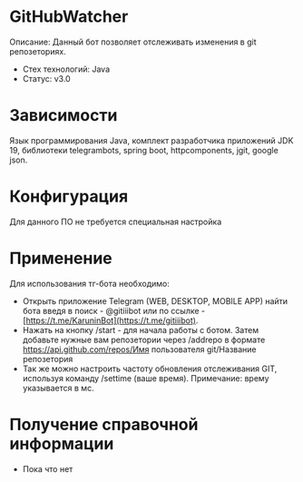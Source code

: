 # GitHubWatcher

Описание: Данный бот позволяет отслеживать изменения в git репозеториях.

- Стех технологий: Java
- Статус: v3.0

# Зависимости

Язык программирования Java, комплект разработчика приложений JDK 19, библиотеки telegrambots, spring boot, httpcomponents, jgit, google json.

# Конфигурация

Для данного ПО не требуется специальная настройка

# Применение

Для использования тг-бота необходимо:

- Открыть приложение Telegram (WEB, DESKTOP, MOBILE APP) найти бота введя в поиск - @gitiiibot или по ссылке - [https://t.me/KaruninBot](https://t.me/gitiiibot).
- Нажать на кнопку /start - для начала работы с ботом. Затем добавьте нужные вам репозетории через /addrepo в формате https://api.github.com/repos/Имя пользователя git/Название репозетория
- Так же можно настроить частоту обновления отслеживания GIT, используя команду /settime (ваше время). Примечание: врему указывается в мс.

 # Получение справочной информации

- Пока что нет
